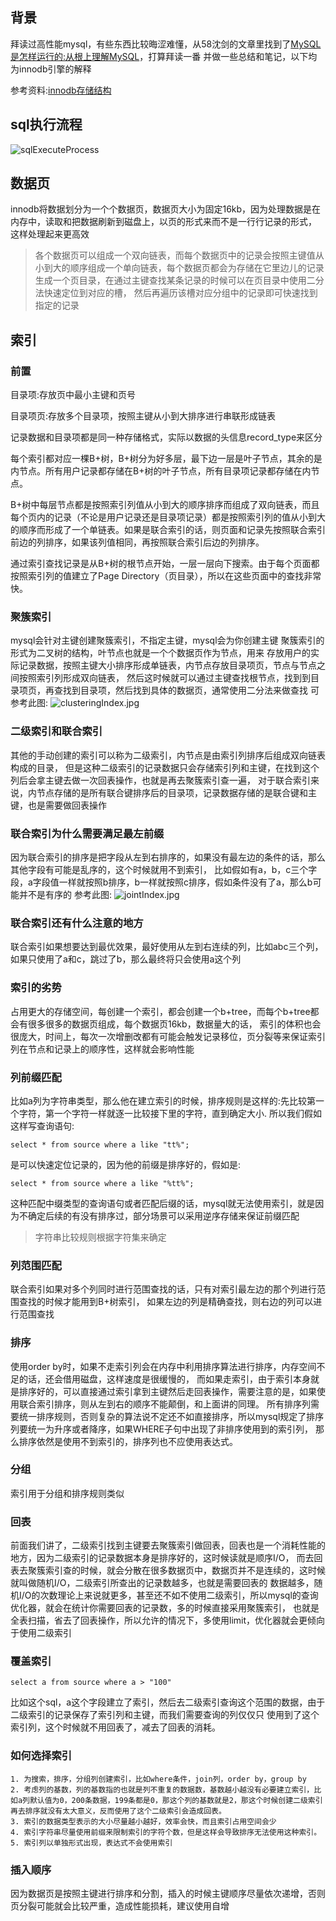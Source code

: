 ## 背景
拜读过高性能mysql，有些东西比较晦涩难懂，从58沈剑的文章里找到了[MySQL是怎样运行的:从根上理解MySQL](https://juejin.im/book/5bffcbc9f265da614b11b731/section/5bffdbf06fb9a049f570dc4f#heading-1)，打算拜读一番
并做一些总结和笔记，以下均为innodb引擎的解释

参考资料:[innodb存储结构](https://github.com/jeremycole/innodb_ruby)
## sql执行流程
![sqlExecuteProcess](../_media/sql.png)
## 数据页
innodb将数据划分为一个个数据页，数据页大小为固定16kb，因为处理数据是在内存中，读取和把数据刷新到磁盘上，以页的形式来而不是一行行记录的形式，
这样处理起来更高效
> 各个数据页可以组成一个双向链表，而每个数据页中的记录会按照主键值从小到大的顺序组成一个单向链表，每个数据页都会为存储在它里边儿的记录生成一个页目录，在通过主键查找某条记录的时候可以在页目录中使用二分法快速定位到对应的槽，
然后再遍历该槽对应分组中的记录即可快速找到指定的记录
## 索引
### 前置
目录项:存放页中最小主键和页号

目录项页:存放多个目录项，按照主键从小到大排序进行串联形成链表

记录数据和目录项都是同一种存储格式，实际以数据的头信息record_type来区分

每个索引都对应一棵B+树，B+树分为好多层，最下边一层是叶子节点，其余的是内节点。所有用户记录都存储在B+树的叶子节点，所有目录项记录都存储在内节点。

B+树中每层节点都是按照索引列值从小到大的顺序排序而组成了双向链表，而且每个页内的记录（不论是用户记录还是目录项记录）都是按照索引列的值从小到大的顺序而形成了一个单链表。如果是联合索引的话，则页面和记录先按照联合索引前边的列排序，如果该列值相同，再按照联合索引后边的列排序。

通过索引查找记录是从B+树的根节点开始，一层一层向下搜索。由于每个页面都按照索引列的值建立了Page Directory（页目录），所以在这些页面中的查找非常快。
### 聚簇索引
mysql会针对主键创建聚簇索引，不指定主键，mysql会为你创建主键
聚簇索引的形式为二叉树的结构，叶节点也就是一个个数据页作为节点，用来
存放用户的实际记录数据，按照主键大小排序形成单链表，内节点存放目录项页，节点与节点之间按照索引列形成双向链表，
然后这时候就可以通过主键查找根节点，找到到目录项页，再查找到目录项，然后找到具体的数据页，通常使用二分法来做查找
可参考此图:
![clusteringIndex.jpg](../_media/clusteringIndex.jpg)
### 二级索引和联合索引
其他的手动创建的索引可以称为二级索引，内节点是由索引列排序后组成双向链表构成的目录，
但是这种二级索引的记录数据只会存储索引列和主键，在找到这个列后会拿主键去做一次回表操作，也就是再去聚簇索引查一遍，
对于联合索引来说，内节点存储的是所有联合键排序后的目录项，记录数据存储的是联合键和主键，也是需要做回表操作
### 联合索引为什么需要满足最左前缀
因为联合索引的排序是把字段从左到右排序的，如果没有最左边的条件的话，那么其他字段有可能是乱序的，这个时候就用不到索引，
比如假如有a，b，c三个字段，a字段值一样就按照b排序，b一样就按照c排序，假如条件没有了a，那么b可能并不是有序的
参考此图:
![jointIndex.jpg](../_media/jointIndex.jpg)
### 联合索引还有什么注意的地方
联合索引如果想要达到最优效果，最好使用从左到右连续的列，比如abc三个列，如果只使用了a和c，跳过了b，那么最终将只会使用a这个列
### 索引的劣势
占用更大的存储空间，每创建一个索引，都会创建一个b+tree，而每个b+tree都会有很多很多的数据页组成，每个数据页16kb，数据量大的话，
索引的体积也会很庞大，时间上，每次一次增删改都有可能会触发记录移位，页分裂等来保证索引列在节点和记录上的顺序性，这样就会影响性能
### 列前缀匹配
比如a列为字符串类型，那么他在建立索引的时候，排序规则是这样的:先比较第一个字符，第一个字符一样就逐一比较接下里的字符，直到确定大小.
所以我们假如这样写查询语句:
```code
select * from source where a like "tt%";
```
是可以快速定位记录的，因为他的前缀是排序好的，假如是:
```code
select * from source where a like "%tt%";
```
这种匹配中缀类型的查询语句或者匹配后缀的话，mysql就无法使用索引，就是因为不确定后续的有没有排序过，部分场景可以采用逆序存储来保证前缀匹配
> 字符串比较规则根据字符集来确定
### 列范围匹配
联合索引如果对多个列同时进行范围查找的话，只有对索引最左边的那个列进行范围查找的时候才能用到B+树索引，
如果左边的列是精确查找，则右边的列可以进行范围查找
### 排序
使用order by时，如果不走索引列会在内存中利用排序算法进行排序，内存空间不足的话，还会借用磁盘，这样速度是很缓慢的，
而如果走索引，由于索引本身就是排序好的，可以直接通过索引拿到主键然后走回表操作，需要注意的是，如果使用联合索引排序，则从左到右的顺序不能颠倒，和上面讲的同理。
所有排序列需要统一排序规则，否则复杂的算法说不定还不如直接排序，所以mysql规定了排序列要统一为升序或者降序，如果WHERE子句中出现了非排序使用到的索引列，
那么排序依然是使用不到索引的，排序列也不应使用表达式。
### 分组
索引用于分组和排序规则类似
### 回表
前面我们讲了，二级索引找到主键要去聚簇索引做回表，回表也是一个消耗性能的地方，因为二级索引的记录数据本身是排序好的，这时候读就是顺序I/O，
而去回表去聚簇索引查的时候，就会分散在很多数据页中，数据页并不是连续的，这时候就叫做随机I/O，二级索引所查出的记录数越多，也就是需要回表的
数据越多，随机I/O的次数理论上来说就更多，甚至还不如不使用二级索引，所以mysql的查询优化器，就会在统计你需要回表的记录数，多的时候直接采用聚簇索引，
也就是全表扫描，省去了回表操作，所以允许的情况下，多使用limit，优化器就会更倾向于使用二级索引
### 覆盖索引
```code
select a from source where a > "100"
```
比如这个sql，a这个字段建立了索引，然后去二级索引查询这个范围的数据，由于二级索引的记录保存了索引列和主键，而我们需要查询的列仅仅只
使用到了这个索引列，这个时候就不用回表了，减去了回表的消耗。
### 如何选择索引
    1. 为搜索，排序，分组列创建索引，比如where条件，join列，order by，group by
    2. 考虑列的基数，列的基数指的也就是列不重复的数据数，基数越小越没有必要建立索引，比如a列默认值为0，200条数据，199条都是0，那这个列的基数就是2，那这个时候创建二级索引再去排序就没有太大意义，反而使用了这个二级索引会造成回表。
    3. 索引的数据类型表示的大小尽量越小越好，效率会快，而且索引占用空间会少
    4. 索引字符串尽量使用前缀来限制索引的字符个数，但是这样会导致排序无法使用这种索引。
    5. 索引列以单独形式出现，表达式不会使用索引
### 插入顺序
因为数据页是按照主键进行排序和分割，插入的时候主键顺序尽量依次递增，否则页分裂可能就会比较严重，造成性能损耗，建议使用自增












